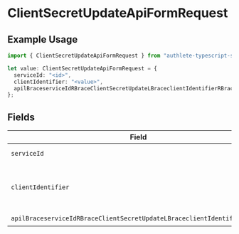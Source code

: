 # ClientSecretUpdateApiFormRequest

## Example Usage

```typescript
import { ClientSecretUpdateApiFormRequest } from "authlete-typescript-sdk/models/operations";

let value: ClientSecretUpdateApiFormRequest = {
  serviceId: "<id>",
  clientIdentifier: "<value>",
  apilBraceserviceIdRBraceClientSecretUpdateLBraceclientIdentifierRBrace: {},
};
```

## Fields

| Field                                                                                                                                                                   | Type                                                                                                                                                                    | Required                                                                                                                                                                | Description                                                                                                                                                             |
| ----------------------------------------------------------------------------------------------------------------------------------------------------------------------- | ----------------------------------------------------------------------------------------------------------------------------------------------------------------------- | ----------------------------------------------------------------------------------------------------------------------------------------------------------------------- | ----------------------------------------------------------------------------------------------------------------------------------------------------------------------- |
| `serviceId`                                                                                                                                                             | *string*                                                                                                                                                                | :heavy_check_mark:                                                                                                                                                      | A service ID.                                                                                                                                                           |
| `clientIdentifier`                                                                                                                                                      | *string*                                                                                                                                                                | :heavy_check_mark:                                                                                                                                                      | The client ID or the client ID alias of a client.<br/>                                                                                                                  |
| `apilBraceserviceIdRBraceClientSecretUpdateLBraceclientIdentifierRBrace`                                                                                                | [models.APILBraceserviceIdRBraceClientSecretUpdateLBraceclientIdentifierRBrace](../../models/apilbraceserviceidrbraceclientsecretupdatelbraceclientidentifierrbrace.md) | :heavy_check_mark:                                                                                                                                                      | N/A                                                                                                                                                                     |
